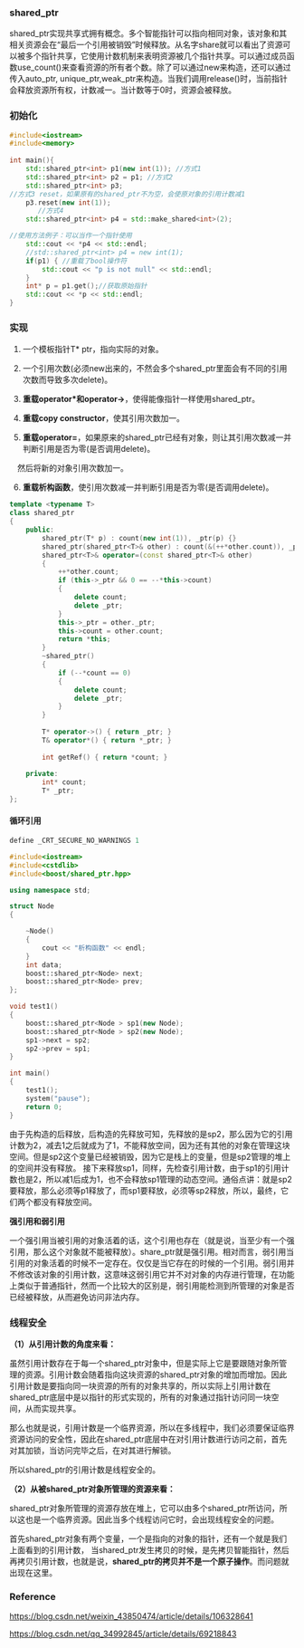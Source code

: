 ### shared_ptr

shared_ptr实现共享式拥有概念。多个智能指针可以指向相同对象，该对象和其相关资源会在“最后一个引用被销毁”时候释放。从名字share就可以看出了资源可以被多个指针共享，它使用计数机制来表明资源被几个指针共享。可以通过成员函数use_count()来查看资源的所有者个数。除了可以通过new来构造，还可以通过传入auto_ptr, unique_ptr,weak_ptr来构造。当我们调用release()时，当前指针会释放资源所有权，计数减一。当计数等于0时，资源会被释放。



### 初始化

```c++
#include<iostream>
#include<memory>
 
int main(){
    std::shared_ptr<int> p1(new int(1)); //方式1
    std::shared_ptr<int> p2 = p1; //方式2
    std::shared_ptr<int> p3; 
//方式3 reset，如果原有的shared_ptr不为空，会使原对象的引用计数减1
    p3.reset(new int(1));
       //方式4
    std::shared_ptr<int> p4 = std::make_shared<int>(2);

//使用方法例子：可以当作一个指针使用
    std::cout << *p4 << std::endl;
    //std::shared_ptr<int> p4 = new int(1);
    if(p1) { //重载了bool操作符
        std::cout << "p is not null" << std::endl;
    }
    int* p = p1.get();//获取原始指针 
    std::cout << *p << std::endl; 
}

```



### 实现

1. 一个模板指针T* ptr，指向实际的对象。

2. 一个引用次数(必须new出来的，不然会多个shared_ptr里面会有不同的引用次数而导致多次delete)。

3. **重载operator*和operator->**，使得能像指针一样使用shared_ptr。

4. **重载copy constructor**，使其引用次数加一。

5. **重载operator=**，如果原来的shared_ptr已经有对象，则让其引用次数减一并判断引用是否为零(是否调用delete)。

　然后将新的对象引用次数加一。

6. **重载析构函数**，使引用次数减一并判断引用是否为零(是否调用delete)。

```c++
template <typename T>
class shared_ptr 
{
    public:
        shared_ptr(T* p) : count(new int(1)), _ptr(p) {}
    	shared_ptr(shared_ptr<T>& other) : count(&(++*other.count)), _ptr(other._ptr) {}
        shared_ptr<T>& operator=(const shared_ptr<T>& other)
        {
            ++*other.count;
            if (this->_ptr && 0 == --*this->count)
            {
                delete count;
                delete _ptr;
            }
            this->_ptr = other._ptr;
            this->count = other.count;
            return *this;
        }
        ~shared_ptr()
        {
            if (--*count == 0)
            {
                delete count;
                delete _ptr;
            }
        }
    
        T* operator->() { return _ptr; }
        T& operator*() { return *_ptr; }
    
        int getRef() { return *count; }
    
    private:
        int* count;
        T* _ptr;
};
```



#### 循环引用

```c++
define _CRT_SECURE_NO_WARNINGS 1

#include<iostream>
#include<cstdlib>
#include<boost/shared_ptr.hpp>

using namespace std;

struct Node
{

    ~Node()
    {
        cout << "析构函数" << endl;
    }
    int data;
    boost::shared_ptr<Node> next;
    boost::shared_ptr<Node> prev;
};

void test1()
{
    boost::shared_ptr<Node > sp1(new Node);
    boost::shared_ptr<Node > sp2(new Node);
    sp1->next = sp2;
    sp2->prev = sp1;
}

int main()
{
    test1();
    system("pause");
    return 0;
}
```

​		由于先构造的后释放，后构造的先释放可知，先释放的是sp2，那么因为它的引用计数为2，减去1之后就成为了1，不能释放空间，因为还有其他的对象在管理这块空间。但是sp2这个变量已经被销毁，因为它是栈上的变量，但是sp2管理的堆上的空间并没有释放。
接下来释放sp1，同样，先检查引用计数，由于sp1的引用计数也是2，所以减1后成为1，也不会释放sp1管理的动态空间。通俗点讲：就是sp2要释放，那么必须等p1释放了，而sp1要释放，必须等sp2释放，所以，最终，它们两个都没有释放空间。

**强引用和弱引用**

​		一个强引用当被引用的对象活着的话，这个引用也存在（就是说，当至少有一个强引用，那么这个对象就不能被释放）。share_ptr就是强引用。相对而言，弱引用当引用的对象活着的时候不一定存在。仅仅是当它存在的时候的一个引用。弱引用并不修改该对象的引用计数，这意味这弱引用它并不对对象的内存进行管理，在功能上类似于普通指针，然而一个比较大的区别是，弱引用能检测到所管理的对象是否已经被释放，从而避免访问非法内存。



### 线程安全

**（1）从引用计数的角度来看：**

虽然引用计数存在于每一个shared_ptr对象中，但是实际上它是要跟随对象所管理的资源。引用计数会随着指向这块资源的shared_ptr对象的增加而增加。因此引用计数是要指向同一块资源的所有的对象共享的，所以实际上引用计数在shared_ptr底层中是以指针的形式实现的，所有的对象通过指针访问同一块空间，从而实现共享。

那么也就是说，引用计数是一个临界资源，所以在多线程中，我们必须要保证临界资源访问的安全性，因此在shared_ptr底层中在对引用计数进行访问之前，首先对其加锁，当访问完毕之后，在对其进行解锁。

所以shared_ptr的引用计数是线程安全的。

**（2）从被shared_ptr对象所管理的资源来看：**

shared_ptr对象所管理的资源存放在堆上，它可以由多个shared_ptr所访问，所以这也是一个临界资源。因此当多个线程访问它时，会出现线程安全的问题。

首先shared_ptr对象有两个变量，一个是指向的对象的指针，还有一个就是我们上面看到的引用计数， 当shared_ptr发生拷贝的时候，是先拷贝智能指针，然后再拷贝引用计数，也就是说，**shared_ptr的拷贝并不是一个原子操作**。而问题就出现在这里。



### Reference

https://blog.csdn.net/weixin_43850474/article/details/106328641

https://blog.csdn.net/qq_34992845/article/details/69218843

